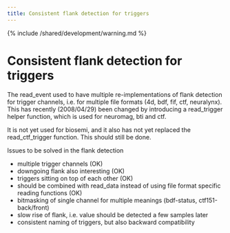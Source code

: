 ```yaml
---
title: Consistent flank detection for triggers
---
```


{% include /shared/development/warning.md %}

# Consistent flank detection for triggers

The read_event used to have multiple re-implementations of flank detection for trigger channels, i.e. for multiple file formats (4d, bdf, fif, ctf, neuralynx). This has recently (2008/04/29) been changed by introducing a read_trigger helper function, which is used for neuromag, bti and ctf.

It is not yet used for biosemi, and it also has not yet replaced the read_ctf_trigger function. This should still be done.

Issues to be solved in the flank detection

- multiple trigger channels (OK)
- downgoing flank also interesting (OK)
- triggers sitting on top of each other (OK)
- should be combined with read_data instead of using file format specific reading functions (OK)
- bitmasking of single channel for multiple meanings (bdf-status, ctf151-back/front)
- slow rise of flank, i.e. value should be detected a few samples later
- consistent naming of triggers, but also backward compatibility
